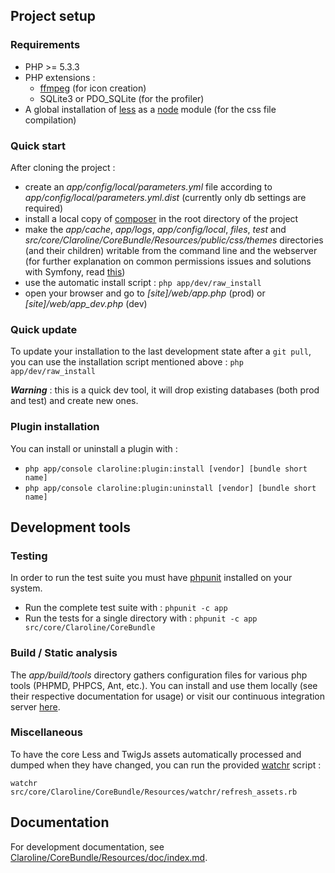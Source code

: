 ## Project setup

### Requirements

* PHP >= 5.3.3
* PHP extensions :
    * [ffmpeg][ffmpeg_php_site] (for icon creation)
    * SQLite3 or PDO_SQLite (for the profiler)
* A global installation of [less][less_install] as a [node][node_website] module (for the css file compilation)

[ffmpeg_php_site]: http://ffmpeg-php.sourceforge.net/
[less_install]: http://lesscss.org/#-server-side-usage
[node_website]: http://nodejs.org/

### Quick start

After cloning the project :

* create an *app/config/local/parameters.yml* file according to *app/config/local/parameters.yml.dist*
  (currently only db settings are required)
* install a local copy of [composer][composer_website] in the root directory of the project
* make the *app/cache*, *app/logs*, *app/config/local*, *files*, *test* and
  *src/core/Claroline/CoreBundle/Resources/public/css/themes* directories (and their children)
  writable from the command line and the webserver (for further explanation on common permissions
  issues and solutions with Symfony, read [this][symfony_doc_install])
* use the automatic install script : `php app/dev/raw_install`
* open your browser and go to *[site]/web/app.php* (prod) or *[site]/web/app_dev.php* (dev)

[composer_website]: http://getcomposer.org/download/
[symfony_doc_install]: http://symfony.com/doc/current/book/installation.html#configuration-and-setup

### Quick update

To update your installation to the last development state after a `git pull`, you can use the
installation script mentioned above : `php app/dev/raw_install`

***Warning*** : this is a quick dev tool, it will drop existing databases (both prod and test)
and create new ones.

### Plugin installation

You can install or uninstall a plugin with :

  * `php app/console claroline:plugin:install [vendor] [bundle short name]`
  * `php app/console claroline:plugin:uninstall [vendor] [bundle short name]`

## Development tools

### Testing

In order to run the test suite you must have [phpunit][phpunit_website] installed on your system.

* Run the complete test suite with : `phpunit -c app`
* Run the tests for a single directory with : `phpunit -c app src/core/Claroline/CoreBundle`

[phpunit_website]: http://www.phpunit.de/manual/current/en/index.html

### Build / Static analysis

The *app/build/tools* directory gathers configuration files for various php tools (PHPMD,
PHPCS, Ant, etc.). You can install and use them locally (see their respective documentation
for usage) or visit our continuous integration server [here][ci_website].

[ci_website]: http://dev.claroline.net:8080/job/Claronext/

### Miscellaneous

To have the core Less and TwigJs assets automatically processed and dumped when they have changed,
you can run the provided [watchr][watchr_website] script :

`watchr src/core/Claroline/CoreBundle/Resources/watchr/refresh_assets.rb`

[watchr_website]: https://github.com/mynyml/watchr

## Documentation

For development documentation, see [Claroline/CoreBundle/Resources/doc/index.md][doc_path].

[doc_path]: src/core/Claroline/CoreBundle/Resources/doc/index.md